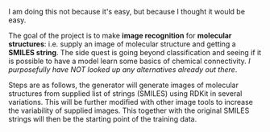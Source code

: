 I am doing this not because it's easy, but because I thought it would be easy.

The goal of the project is to make **image recognition** for **molecular structures**: i.e. supply an image of molecular structure and getting a **SMILES string**. The side quest is going beyond classification and seeing if it is possible to have a model learn some basics of chemical connectivity. *I purposefully have NOT looked up any alternatives already out there*.

Steps are as follows, the generator will generate images of molecular structures from supplied list of strings (SMILES) using RDKit in several variations. This will be further modified with other image tools to increase the variability of supplied images. This together with the original SMILES strings will then be the starting point of the training data.